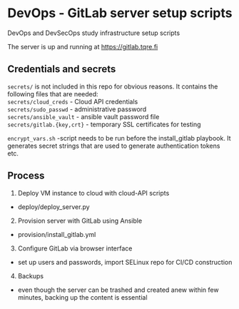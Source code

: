 # DevOps - GitLab server setup scripts
DevOps and DevSecOps study infrastructure setup scripts  

The server is up and running at https://gitlab.tqre.fi

## Credentials and secrets
`secrets/`  is not included in this repo for obvious reasons. It contains the following files that are needed:  
`secrets/cloud_creds` - Cloud API credentials  
`secrets/sudo_passwd` - administrative password  
`secrets/ansible_vault` - ansible vault password file  
`secrets/gitlab.{key,crt}` - temporary SSL certificates for testing

`encrypt_vars.sh` -script needs to be run before the install_gitlab playbook. It generates secret strings that are used to generate authentication tokens etc.

## Process

1. Deploy VM instance to cloud with cloud-API scripts
- deploy/deploy_server.py

2. Provision server with GitLab using Ansible
- provision/install_gitlab.yml

3. Configure GitLab via browser interface
- set up users and passwords, import SELinux repo for CI/CD construction

4. Backups
- even though the server can be trashed and created anew within few minutes, backing up the content is essential

